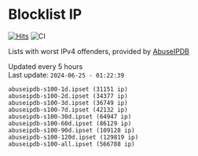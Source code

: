 # Blocklist IP

[![Hits](https://hits.seeyoufarm.com/api/count/incr/badge.svg?url=https%3A%2F%2Fgithub.com%2Fborestad%2Fblocklist-ip%2F&count_bg=%2379C83D&title_bg=%23555555&icon=&icon_color=%23E7E7E7&title=hits&edge_flat=false)](https://hits.seeyoufarm.com)  ![CI](https://img.shields.io/github/workflow/status/borestad/blocklist-ip/CI?style=flat-square)

Lists with worst IPv4 offenders, provided by [AbuseIPDB](https://www.abuseipdb.com/)

<!-- FOOTER-PLACEHOLDER -->
Updated every 5 hours<br>
Last update: `2024-06-25 - 01:22:39`
```
abuseipdb-s100-1d.ipset (31151 ip)
abuseipdb-s100-2d.ipset (34377 ip)
abuseipdb-s100-3d.ipset (36749 ip)
abuseipdb-s100-7d.ipset (42132 ip)
abuseipdb-s100-30d.ipset (64947 ip)
abuseipdb-s100-60d.ipset (86129 ip)
abuseipdb-s100-90d.ipset (109128 ip)
abuseipdb-s100-120d.ipset (129819 ip)
abuseipdb-s100-all.ipset (566788 ip)
```
